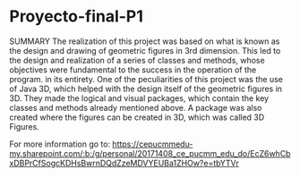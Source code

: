 # Proyecto-final-P1

SUMMARY
The realization of this project was based on what is known as the design and drawing of geometric figures    in  3rd  dimension. This  led  to the  design  and  realization of a  series  of  classes  and  methods,  whose  objectives  were  fundamental  to  the  success  in the operation of the    program.     in its entirety. One of the peculiarities of this project was the use of Java 3D, which helped  with the design itself of the geometric figures in 3D.  They made  the  logical  and visual packages, which contain the key classes  and  methods  already    mentioned  above. A package was also created where the figures can be created in 3D, which was called  3D Figures.


For more information go to: https://cepucmmedu-my.sharepoint.com/:b:/g/personal/20171408_ce_pucmm_edu_do/EcZ6whCbxDBPrCfSogcKDHsBwrnDQdZzeMDVYEUBa1ZHOw?e=tbYTVr

